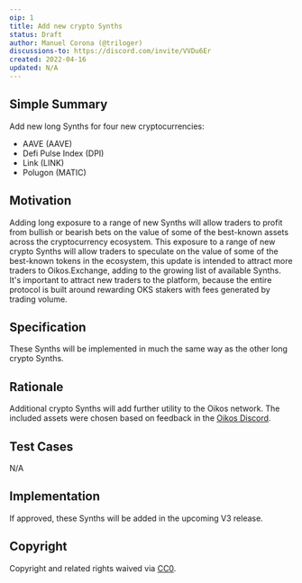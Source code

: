 ```yaml
---
oip: 1
title: Add new crypto Synths
status: Draft
author: Manuel Corona (@triloger)
discussions-to: https://discord.com/invite/VVDu6Er
created: 2022-04-16
updated: N/A
---
```


## Simple Summary

Add new long Synths for four new cryptocurrencies: 
- AAVE (AAVE)
- Defi Pulse Index (DPI)
- Link (LINK)
- Polugon (MATIC)

## Motivation

Adding long exposure to a range of new Synths will allow traders to profit from bullish or bearish bets on the value of some of the best-known assets across the cryptocurrency ecosystem. This exposure to a range of new crypto Synths will allow traders to speculate on the value of some of the best-known tokens in the ecosystem, this update is intended to attract more traders to Oikos.Exchange, adding to the growing list of available Synths. It's important to attract new traders to the platform, because the entire protocol is built around rewarding OKS stakers with fees generated by trading volume.

## Specification

These Synths will be implemented in much the same way as the other long crypto Synths.

## Rationale

Additional crypto Synths will add further utility to the Oikos network. The included assets were chosen based on feedback in the [Oikos Discord](https://discord.com/invite/VVDu6Er).

## Test Cases

N/A

## Implementation

If approved, these Synths will be added in the upcoming V3 release.

## Copyright

Copyright and related rights waived via [CC0](https://creativecommons.org/publicdomain/zero/1.0/).